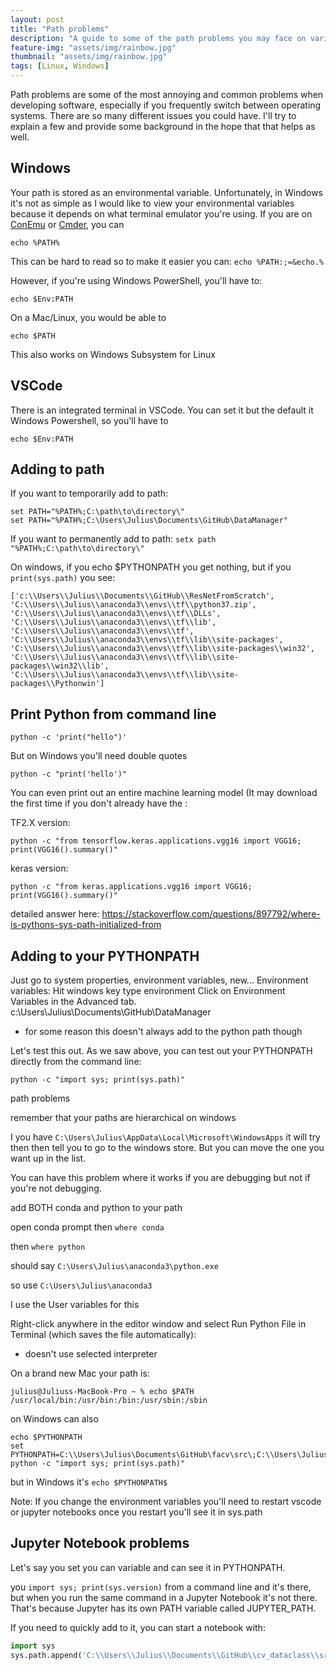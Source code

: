 ```yaml
---
layout: post
title: "Path problems"
description: "A guide to some of the path problems you may face on various operating systems"
feature-img: "assets/img/rainbow.jpg"
thumbnail: "assets/img/rainbow.jpg"
tags: [Linux, Windows]
---
```


Path problems are some of the most annoying and common problems when developing software, especially if you frequently switch between operating systems. There are so many different issues you could have. I'll try to explain a few and provide some background in the hope that that helps as well.

## Windows

Your path is stored as an environmental variable. Unfortunately, in Windows it's not as simple as I would like to view your environmental variables because it depends on what terminal emulator you're using. If you are on [ConEmu](https://conemu.github.io/) or [Cmder](https://cmder.net/), you can

`echo %PATH%`

This can be hard to read so to make it easier you can: `echo %PATH:;=&echo.%`

However, if you're using Windows PowerShell, you'll have to:

`echo $Env:PATH`

On a Mac/Linux, you would be able to 

`echo $PATH`

This also works on Windows Subsystem for Linux

## VSCode

There is an integrated terminal in VSCode. You can set it but the default it Windows Powershell, so you'll have to

`echo $Env:PATH`


## Adding to path

If you want to temporarily add to path:
```
set PATH="%PATH%;C:\path\to\directory\"
set PATH="%PATH%;C:\Users\Julius\Documents\GitHub\DataManager"
```

If you want to permanently add to path:
`setx path "%PATH%;C:\path\to\directory\"`




On windows, if you echo $PYTHONPATH you get nothing, but if you `print(sys.path)` you see:
```
['c:\\Users\\Julius\\Documents\\GitHub\\ResNetFromScratch', 'C:\\Users\\Julius\\anaconda3\\envs\\tf\\python37.zip', 'C:\\Users\\Julius\\anaconda3\\envs\\tf\\DLLs', 'C:\\Users\\Julius\\anaconda3\\envs\\tf\\lib', 'C:\\Users\\Julius\\anaconda3\\envs\\tf', 'C:\\Users\\Julius\\anaconda3\\envs\\tf\\lib\\site-packages', 'C:\\Users\\Julius\\anaconda3\\envs\\tf\\lib\\site-packages\\win32', 'C:\\Users\\Julius\\anaconda3\\envs\\tf\\lib\\site-packages\\win32\\lib', 'C:\\Users\\Julius\\anaconda3\\envs\\tf\\lib\\site-packages\\Pythonwin']
```

## Print Python from command line

`python -c 'print("hello")'`

But on Windows you'll need double quotes

`python -c "print('hello')"`

You can even print out an entire machine learning model (It may download the first time if you don't already have the :

TF2.X version:

`python -c "from tensorflow.keras.applications.vgg16 import VGG16; print(VGG16().summary()"`

keras version:

`python -c "from keras.applications.vgg16 import VGG16; print(VGG16().summary()"`



detailed answer here: https://stackoverflow.com/questions/897792/where-is-pythons-sys-path-initialized-from


## Adding to your PYTHONPATH

Just go to system properties, environment variables, new...
Environment variables:
Hit windows key
type environment
Click on Environment Variables in the Advanced tab.
c:\\Users\\Julius\\Documents\\GitHub\\DataManager
- for some reason this doesn't always add to the python path though

Let's test this out. As we saw above, you can test out your PYTHONPATH directly from the command line:

`python -c "import sys; print(sys.path)"`


path problems

remember that your paths are hierarchical on windows

I you have `C:\Users\Julius\AppData\Local\Microsoft\WindowsApps` it will try then then tell you to go to the windows store. But you can move the one you want up in the list.

You can have this problem where it works if you are debugging but not if you're not debugging.


add BOTH conda and python to your path

open conda prompt then `where conda`

then `where python`

should say
`C:\Users\Julius\anaconda3\python.exe`

so use `C:\Users\Julius\anaconda3`




I use the User variables for this



Right-click anywhere in the editor window and select Run Python File in Terminal (which saves the file automatically):

- doesn't use selected interpreter





On a brand new Mac your path is:

```
julius@Juliuss-MacBook-Pro ~ % echo $PATH
/usr/local/bin:/usr/bin:/bin:/usr/sbin:/sbin
```



on Windows can also

```
echo $PYTHONPATH
set PYTHONPATH=C:\\Users\Julius\Documents\GitHub\facv\src\;C:\\Users\Julius\Documents\GitHub\fastai\fastai
python -c "import sys; print(sys.path)"
```

but in Windows it's `echo $PYTHONPATH$`




Note:
If you change the environment variables you'll need to restart vscode or jupyter notebooks
once you restart you'll see it in sys.path



## Jupyter Notebook problems

Let's say you set you can variable and can see it in PYTHONPATH.


you `import sys; print(sys.version)` from a command line and it's there, but when you run the same command in a Jupyter Notebook it's not there. That's because Jupyter has its own PATH variable called JUPYTER_PATH.

If you need to quickly add to it, you can start a notebook with:

``` python
import sys
sys.path.append('C:\\Users\\Julius\\Documents\\GitHub\\cv_dataclass\\src')
```
